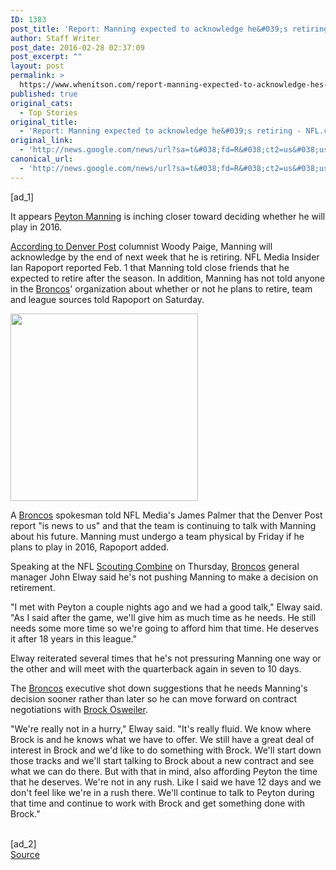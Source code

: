```yaml
---
ID: 1383
post_title: 'Report: Manning expected to acknowledge he&#039;s retiring &#8211; NFL.com'
author: Staff Writer
post_date: 2016-02-28 02:37:09
post_excerpt: ""
layout: post
permalink: >
  https://www.whenitson.com/report-manning-expected-to-acknowledge-hes-retiring-nfl-com/
published: true
original_cats:
  - Top Stories
original_title:
  - 'Report: Manning expected to acknowledge he&#039;s retiring - NFL.com'
original_link:
  - 'http://news.google.com/news/url?sa=t&#038;fd=R&#038;ct2=us&#038;usg=AFQjCNELikcYpYqqht1OCzqivM8sLEauGQ&#038;clid=c3a7d30bb8a4878e06b80cf16b898331&#038;cid=52779053915019&#038;ei=VF3SVtCvH4mpwQGCoI3ABg&#038;url=http://www.nfl.com/news/story/0ap3000000639608/article/report-manning-expected-to-acknowledge-hes-retiring'
canonical_url:
  - 'http://news.google.com/news/url?sa=t&#038;fd=R&#038;ct2=us&#038;usg=AFQjCNELikcYpYqqht1OCzqivM8sLEauGQ&#038;clid=c3a7d30bb8a4878e06b80cf16b898331&#038;cid=52779053915019&#038;ei=VF3SVtCvH4mpwQGCoI3ABg&#038;url=http://www.nfl.com/news/story/0ap3000000639608/article/report-manning-expected-to-acknowledge-hes-retiring'
---
```

 [ad_1]
<br><div readability="53.396849788705"> 
   

<!-- width: 615 -->
<!-- height: 346 -->

It appears 
   <a href="http://www.nfl.com/player/peytonmanning/2501863/profile">Peyton Manning</a> is inching closer toward deciding whether he will play in 2016. 
    
   <p><a href="http://www.denverpost.com/paige/ci_29570921/paige-broncos-peyton-manning-will-ride-off-into" target="_self">According to Denver Post</a> columnist Woody Paige, Manning will acknowledge by the end of next week that he is retiring. NFL Media Insider Ian Rapoport reported Feb. 1 that Manning told close friends that he expected to retire after the season. In addition, Manning has not told anyone in the <a href="http://www.nfl.com/teams/denverbroncos/profile?team=DEN">Broncos</a>' organization about whether or not he plans to retire, team and league sources told Rapoport on Saturday.</p> 
   














<div class="article-promo" data-align="right" style="width: 305px">
	
<div class="article-promo-header">
<a href="http://www.nfl.com/news/story/0ap3000000637939/article/2016-free-agency-top-99-available-players"><img src="http://www.whenitson.com/wp-content/uploads/2016/02/Report-Manning-expected-to-acknowledge-he039s-retiring-NFLcom.jpg" border="0" width="300" class="teamslandinggrid"/></a>
<!-- Optional Blurb -->
</div>


</div>
 
   <p>A <a href="http://www.nfl.com/teams/denverbroncos/profile?team=DEN">Broncos</a> spokesman told NFL Media's James Palmer that the Denver Post report "is news to us" and that the team is continuing to talk with Manning about his future. Manning must undergo a team physical by Friday if he plans to play in 2016, Rapoport added.</p> 
   <p>Speaking at the NFL <a href="http://www.nfl.com/combine">Scouting Combine</a> on Thursday, <a href="http://www.nfl.com/teams/denverbroncos/profile?team=DEN">Broncos</a> general manager John Elway said he's not pushing Manning to make a decision on retirement.</p> 
   <p>"I met with Peyton a couple nights ago and we had a good talk," Elway said. "As I said after the game, we'll give him as much time as he needs. He still needs some more time so we're going to afford him that time. He deserves it after 18 years in this league."</p> 
   <p>Elway reiterated several times that he's not pressuring Manning one way or the other and will meet with the quarterback again in seven to 10 days.</p> 
   <p>The <a href="http://www.nfl.com/teams/denverbroncos/profile?team=DEN">Broncos</a> executive shot down suggestions that he needs Manning's decision sooner rather than later so he can move forward on contract negotiations with <a href="http://www.nfl.com/player/brockosweiler/2533436/profile">Brock Osweiler</a>.</p> 
   <p>"We're really not in a hurry," Elway said. "It's really fluid. We know where Brock is and he knows what we have to offer. We still have a great deal of interest in Brock and we'd like to do something with Brock. We'll start down those tracks and we'll start talking to Brock about a new contract and see what we can do there. But with that in mind, also affording Peyton the time that he deserves. We're not in any rush. Like I said we have 12 days and we don't feel like we're in a rush there. We'll continue to talk to Peyton during that time and continue to work with Brock and get something done with Brock."</p> 
  </div>
<br>[ad_2]
<br><a href="http://news.google.com/news/url?sa=t&#038;fd=R&#038;ct2=us&#038;usg=AFQjCNELikcYpYqqht1OCzqivM8sLEauGQ&#038;clid=c3a7d30bb8a4878e06b80cf16b898331&#038;cid=52779053915019&#038;ei=VF3SVtCvH4mpwQGCoI3ABg&#038;url=http://www.nfl.com/news/story/0ap3000000639608/article/report-manning-expected-to-acknowledge-hes-retiring">Source </a>